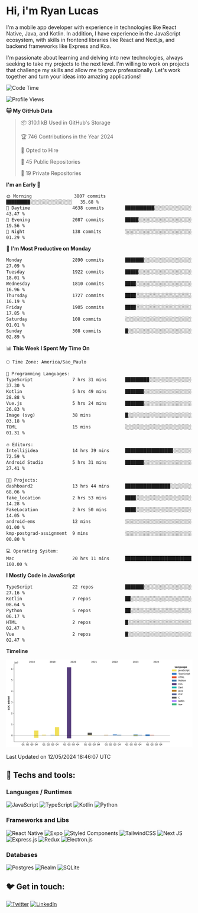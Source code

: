 # Hi, i'm Ryan Lucas

I'm a mobile app developer with experience in technologies like React Native, Java, and Kotlin.
In addition, I have experience in the JavaScript ecosystem, with skills in frontend libraries like React and Next.js, and backend frameworks like Express and Koa.

I'm passionate about learning and delving into new technologies, always seeking to take my projects to the next level. I'm willing to work on projects that challenge my skills and allow me to grow professionally. Let's work together and turn your ideas into amazing applications!


<!--START_SECTION:waka-->
![Code Time](http://img.shields.io/badge/Code%20Time-306%20hrs%2018%20mins-blue)

![Profile Views](http://img.shields.io/badge/Profile%20Views-21-blue)

**🐱 My GitHub Data** 

> 📦 310.1 kB Used in GitHub's Storage 
 > 
> 🏆 746 Contributions in the Year 2024
 > 
> 💼 Opted to Hire
 > 
> 📜 45 Public Repositories 
 > 
> 🔑 19 Private Repositories 
 > 
**I'm an Early 🐤** 

```text
🌞 Morning                3807 commits        █████████░░░░░░░░░░░░░░░░   35.68 % 
🌆 Daytime                4638 commits        ███████████░░░░░░░░░░░░░░   43.47 % 
🌃 Evening                2087 commits        █████░░░░░░░░░░░░░░░░░░░░   19.56 % 
🌙 Night                  138 commits         ░░░░░░░░░░░░░░░░░░░░░░░░░   01.29 % 
```
📅 **I'm Most Productive on Monday** 

```text
Monday                   2890 commits        ███████░░░░░░░░░░░░░░░░░░   27.09 % 
Tuesday                  1922 commits        █████░░░░░░░░░░░░░░░░░░░░   18.01 % 
Wednesday                1810 commits        ████░░░░░░░░░░░░░░░░░░░░░   16.96 % 
Thursday                 1727 commits        ████░░░░░░░░░░░░░░░░░░░░░   16.19 % 
Friday                   1905 commits        ████░░░░░░░░░░░░░░░░░░░░░   17.85 % 
Saturday                 108 commits         ░░░░░░░░░░░░░░░░░░░░░░░░░   01.01 % 
Sunday                   308 commits         █░░░░░░░░░░░░░░░░░░░░░░░░   02.89 % 
```


📊 **This Week I Spent My Time On** 

```text
🕑︎ Time Zone: America/Sao_Paulo

💬 Programming Languages: 
TypeScript               7 hrs 31 mins       █████████░░░░░░░░░░░░░░░░   37.30 % 
Kotlin                   5 hrs 49 mins       ███████░░░░░░░░░░░░░░░░░░   28.88 % 
Vue.js                   5 hrs 24 mins       ███████░░░░░░░░░░░░░░░░░░   26.83 % 
Image (svg)              38 mins             █░░░░░░░░░░░░░░░░░░░░░░░░   03.18 % 
TOML                     15 mins             ░░░░░░░░░░░░░░░░░░░░░░░░░   01.31 % 

🔥 Editors: 
Intellijidea             14 hrs 39 mins      ██████████████████░░░░░░░   72.59 % 
Android Studio           5 hrs 31 mins       ███████░░░░░░░░░░░░░░░░░░   27.41 % 

🐱‍💻 Projects: 
dashboard2               13 hrs 44 mins      █████████████████░░░░░░░░   68.06 % 
fake_location            2 hrs 53 mins       ████░░░░░░░░░░░░░░░░░░░░░   14.28 % 
FakeLocation             2 hrs 50 mins       ████░░░░░░░░░░░░░░░░░░░░░   14.05 % 
android-ems              12 mins             ░░░░░░░░░░░░░░░░░░░░░░░░░   01.00 % 
kmp-postgrad-assignment  9 mins              ░░░░░░░░░░░░░░░░░░░░░░░░░   00.80 % 

💻 Operating System: 
Mac                      20 hrs 11 mins      █████████████████████████   100.00 % 
```

**I Mostly Code in JavaScript** 

```text
TypeScript               22 repos            ███████░░░░░░░░░░░░░░░░░░   27.16 % 
Kotlin                   7 repos             ██░░░░░░░░░░░░░░░░░░░░░░░   08.64 % 
Python                   5 repos             ██░░░░░░░░░░░░░░░░░░░░░░░   06.17 % 
HTML                     2 repos             █░░░░░░░░░░░░░░░░░░░░░░░░   02.47 % 
Vue                      2 repos             █░░░░░░░░░░░░░░░░░░░░░░░░   02.47 % 
```



**Timeline**

![Lines of Code chart](https://raw.githubusercontent.com/RyanGst/RyanGst/main/assets/bar_graph.png)


 Last Updated on 12/05/2024 18:46:07 UTC
<!--END_SECTION:waka-->

## 🔧 Techs and tools: 

### Languages / Runtimes
![JavaScript](https://img.shields.io/badge/javascript-%23323330.svg?style=for-the-badge&logo=javascript&logoColor=%23F7DF1E)
![TypeScript](https://img.shields.io/badge/typescript-%23007ACC.svg?style=for-the-badge&logo=typescript&logoColor=white)
![Kotlin](https://img.shields.io/badge/kotlin-%230095D5.svg?style=for-the-badge&logo=kotlin&logoColor=white) ![Python](https://img.shields.io/badge/python-3670A0?style=for-the-badge&logo=python&logoColor=ffdd54)

### Frameworks and Libs
![React Native](https://img.shields.io/badge/react_native-%2320232a.svg?style=for-the-badge&logo=react&logoColor=%2361DAFB)
![Expo](https://img.shields.io/badge/expo-1C1E24?style=for-the-badge&logo=expo&logoColor=#D04A37)
![Styled Components](https://img.shields.io/badge/styled--components-DB7093?style=for-the-badge&logo=styled-components&logoColor=white)
![TailwindCSS](https://img.shields.io/badge/tailwindcss-%2338B2AC.svg?style=for-the-badge&logo=tailwind-css&logoColor=white)
![Next JS](https://img.shields.io/badge/Next-black?style=for-the-badge&logo=next.js&logoColor=white)
![Express.js](https://img.shields.io/badge/express.js-%23404d59.svg?style=for-the-badge&logo=express&logoColor=%2361DAFB)
![Redux](https://img.shields.io/badge/redux-%23593d88.svg?style=for-the-badge&logo=redux&logoColor=white)
![Electron.js](https://img.shields.io/badge/Electron-191970?style=for-the-badge&logo=Electron&logoColor=white)

### Databases
![Postgres](https://img.shields.io/badge/postgres-%23316192.svg?style=for-the-badge&logo=postgresql&logoColor=white)
![Realm](https://img.shields.io/badge/Realm-39477F?style=for-the-badge&logo=realm&logoColor=white)
![SQLite](https://img.shields.io/badge/sqlite-%2307405e.svg?style=for-the-badge&logo=sqlite&logoColor=white)

## 🐦 Get in touch:

[![Twitter](https://img.shields.io/badge/Twitter-%231DA1F2.svg?style=for-the-badge&logo=Twitter&logoColor=white)](https://twitter.com/ryangst_)
[![LinkedIn](https://img.shields.io/badge/linkedin-%230077B5.svg?style=for-the-badge&logo=linkedin&logoColor=white)](https://www.linkedin.com/in/ryan-lucas-machado/)
